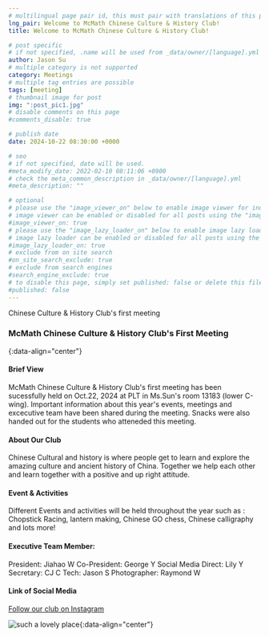 ```yaml
---
# multilingual page pair id, this must pair with translations of this page. (This name must be unique)
lng_pair: Welcome to McMath Chinese Culture & History Club!
title: Welcome to McMath Chinese Culture & History Club!

# post specific
# if not specified, .name will be used from _data/owner/[language].yml
author: Jason Su
# multiple category is not supported
category: Meetings
# multiple tag entries are possible
tags: [meeting]
# thumbnail image for post
img: ":post_pic1.jpg"
# disable comments on this page
#comments_disable: true

# publish date
date: 2024-10-22 08:30:00 +0000

# seo
# if not specified, date will be used.
#meta_modify_date: 2022-02-10 08:11:06 +0900
# check the meta_common_description in _data/owner/[language].yml
#meta_description: ""

# optional
# please use the "image_viewer_on" below to enable image viewer for individual pages or posts (_posts/ or [language]/_posts folders).
# image viewer can be enabled or disabled for all posts using the "image_viewer_posts: true" setting in _data/conf/main.yml.
#image_viewer_on: true
# please use the "image_lazy_loader_on" below to enable image lazy loader for individual pages or posts (_posts/ or [language]/_posts folders).
# image lazy loader can be enabled or disabled for all posts using the "image_lazy_loader_posts: true" setting in _data/conf/main.yml.
#image_lazy_loader_on: true
# exclude from on site search
#on_site_search_exclude: true
# exclude from search engines
#search_engine_exclude: true
# to disable this page, simply set published: false or delete this file
#published: false
---
```


<!-- outline-start -->

Chinese Culture & History Club's first meeting

<!-- outline-end -->

### McMath Chinese Culture & History Club's First Meeting
{:data-align="center"}

#### Brief View
McMath Chinese Culture & History Club's first meeting has been sucessfully held on Oct.22, 2024 at PLT in Ms.Sun's room 13183 (lower C-wing). Important information about this year's events, meetings and excecutive team have been shared during the meeting. Snacks were also handed out for the students who atteneded this meeting.

#### About Our Club
Chinese Cultural and history is where people get to learn and explore the amazing culture and ancient history of China. Together we help each other and learn together with a positive and up right attitude. 


#### Event & Activities
Different Events and activities will be held throughout the year such as : Chopstick Racing, lantern making, Chinese GO chess, Chinese calligraphy and lots more!

#### Executive Team Member:
President: Jiahao W
Co-President: George Y
Social Media Direct: Lily Y
Secretary: CJ C
Tech: Jason S
Photographer: Raymond W

#### Link of Social Media
<a href="https://www.example.com">Follow our club on Instagram</a>

![such a lovely place](:post_pic1.jpg){:data-align="center"}
